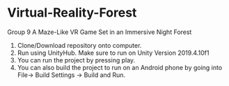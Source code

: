 # Virtual-Reality-Forest
Group 9
A Maze-Like VR Game Set in an Immersive Night Forest

1. Clone/Download repository onto computer.
2. Run using UnityHub. Make sure to run on Unity Version 2019.4.10f1
3. You can run the project by pressing play.
4. You can also build the project to run on an Android phone by going into File-> Build Settings -> Build and Run.

